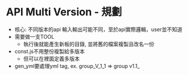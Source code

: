 # API Multi Version - 規劃

* 核心: 不同版本的api 輸入輸出可能不同，至於api實際邏輯，user並不知道
* 需要做一支TOOL
  * 執行後就能產生新板的目錄, 並將舊的檔案複製且改名一份
* const.js不用整份複製給多版本
  * 但可以在裡面定義多版本
* gen_yml要處理yml tag, ex. group\_V\_1\_1 =&gt; group v1.1_



